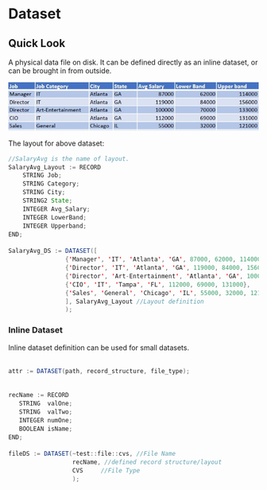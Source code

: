 # Dataset

## Quick Look

A physical data file on disk. It can be defined directly as an inline dataset, or can be brought in from outside.

![record set example](./Images/RecordLayout.JPG)

The layout for above dataset:

```java
//SalaryAvg is the name of layout.
SalaryAvg_Layout := RECORD
    STRING Job;
    STRING Category;
    STRING City;
    STRING2	State;
    INTEGER	Avg_Salary;
    INTEGER	LowerBand;
    INTEGER	Upperband;
END;

SalaryAvg_DS := DATASET([
                {'Manager', 'IT', 'Atlanta', 'GA', 87000, 62000, 114000},
                {'Director', 'IT', 'Atlanta', 'GA', 119000, 84000, 156000},
                {'Director', 'Art-Entertainment', 'Atlanta', 'GA', 100000, 70000, 133000},
                {'CIO', 'IT', 'Tampa', 'FL', 112000, 69000, 131000},
                {'Sales', 'General', 'Chicago', 'IL', 55000, 32000, 121000}
                ], SalaryAvg_Layout //Layout definition
                );
```

### Inline Dataset

Inline dataset definition can be used for small datasets.

```java

attr := DATASET(path, record_structure, file_type);

```

```java

recName := RECORD
   STRING  valOne;
   STRING  valTwo;
   INTEGER numOne;
   BOOLEAN isName;
END;

fileDS := DATASET(~test::file::cvs, //File Name
                  recName, //defined record structure/layout
                  CVS     //File Type
                  );

```

